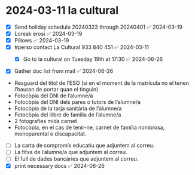 # 2024-03-11 la cultural

- [x] Send holiday schedule  20240323 through 20240401 ✅ 2024-03-19
- [x] Loreak erosi ✅ 2024-03-19
- [x] Pillows ✅ 2024-03-19
- [x] #perso contact La Cultural 933 840 451 ✅ 2024-03-11
	- [x] Go to la cultural on Tuesday 19th at 17:30 ✅ 2024-06-26
	

- [x] Gather doc list from mail ✅ 2024-06-26
-  Resguard del títol de l’ESO (si en el moment de la matrícula no el tenen l’hauran de portar quan el tinguin)
- Fotocòpia del DNI de l’alumne/a
- Fotocòpia del DNI dels pares o tutors de l’alumne/a
- Fotocòpia de la tarja sanitària de l’alumne/a
- Fotocòpia del llibre de família de l’alumne/a
- 2 fotografies mida carnet
- Fotocòpia, en el cas de tenir-ne, carnet de família nombrosa, monoparental o discapacitat.
- [ ] La carta de compromís educatiu que adjuntem al correu.
- [ ] La fitxa de l’alumne/a que adjuntem al correu.
- [ ] El full de dades bancàries que adjuntem al correu.
- [x] print necessary docs ✅ 2024-06-26
